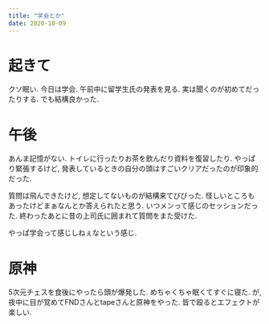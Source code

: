 ```yaml
---
title: "学会とか"
date: 2020-10-09
---
```


# 起きて
クソ眠い. 今日は学会. 午前中に留学生氏の発表を見る. 実は聞くのが初めてだったりする. でも結構良かった.

# 午後
あんま記憶がない. トイレに行ったりお茶を飲んだり資料を復習したり. やっぱり緊張するけど, 発表しているときの自分の頭はすごいクリアだったのが印象的だった.

質問は飛んできたけど, 想定してないものが結構来てびびった. 怪しいところもあったけどまぁなんとか答えられたと思う. いつメンって感じのセッションだった. 終わったあとに昔の上司氏に囲まれて質問をまた受けた.

やっぱ学会って感じしねぇなという感じ.

# 原神
5次元チェスを食後にやったら頭が爆発した.
めちゃくちゃ眠くてすぐに寝た. が, 夜中に目が覚めてFNDさんとtapeさんと原神をやった. 皆で殴るとエフェクトが楽しい.